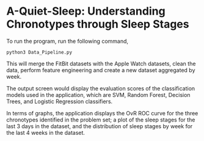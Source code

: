# A-Quiet-Sleep: Understanding Chronotypes through Sleep Stages

To run the program, run the following command,
```
python3 Data_Pipeline.py
```

This will merge the FitBit datasets with the Apple Watch datasets, clean the data, perform feature engineering and create a new dataset aggregated by week.

The output screen would display the evaluation scores of the classification models used in the application, which are SVM, Random Forest, Decision Trees, and Logistic Regression classifiers.

In terms of graphs, the application displays the OvR ROC curve for the three chronotypes identified in the problem set; a plot of the sleep stages for the last 3 days in the dataset, and the distribution of sleep stages by week for the last 4 weeks in the dataset.

